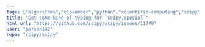 ```yaml
---
tags: ["algorithms","closember","python","scientific-computing","scipy","scipy.special","static-typing","task"]
title: "Get some kind of typing for `scipy.special`"
html_url: "https://github.com/scipy/scipy/issues/11749"
user: "person142"
repo: "scipy/scipy"
---
```


